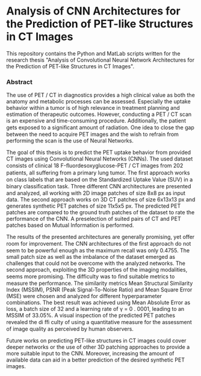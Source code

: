 # Analysis of CNN Architectures for the Prediction of PET-like Structures in CT Images

This repository contains the Python and MatLab scripts written for the research thesis "Analysis of Convolutional Neural Network Architectures for the Prediction of PET-like Structures in CT Images".

### Abstract
The use of PET / CT in diagnostics provides a high clinical value as both the anatomy and metabolic processes can be assessed. Especially the uptake behavior within a tumor is of high relevance in treatment planning and estimation of therapeutic outcomes. However, conducting a PET / CT scan is an expensive and time-consuming procedure. Additionally, the patient gets exposed to a signiﬁcant amount of radiation. One idea to close the gap between the need to acquire PET images and the wish to refrain from performing the scan is the use of Neural Networks. 

The goal of this thesis is to predict the PET uptake behavior from provided CT images using Convolutional Neural Networks (CNNs). The used dataset consists of clinical 18 F-ﬂuordesoxyglucose-PET / CT images from 202 patients, all suffering from a primary lung tumor. The ﬁrst approach works on class labels that are based on the Standardized Uptake Value (SUV) in a binary classiﬁcation task. Three different CNN architectures are presented and analyzed, all working with 2D image patches of size 8x8 px as input data. The second approach works on 3D CT patches of size 6x13x13 px and generates synthetic PET patches of size 11x5x5 px. The predicted PET patches are compared to the ground truth patches of the dataset to rate the performance of the CNN. A preselection of suited pairs of CT and PET patches based on Mutual Information is performed.

The results of the presented architectures are generally promising, yet offer room for improvement. The CNN architectures of the ﬁrst approach do not seem to be powerful enough as the maximum recall was only 0.4755. The small patch size as well as the imbalance of the dataset emerged as challenges that could not be overcome with the analyzed networks. The second approach, exploiting the 3D properties of the imaging modalities, seems more promising. The difficulty was to ﬁnd suitable metrics to measure the performance. The similarity metrics Mean Structural Similarity Index (MSSIM), PSNR (Peak Signal-To-Noise Ratio) and Mean Square Error (MSE) were chosen and analyzed for different hyperparameter combinations. The best result was achieved using Mean Absolute Error as loss, a batch size of 32 and a learning rate of γ = 0 . 0001, leading to an MSSIM of 33.05%. A visual inspection of the predicted PET patches revealed the di ﬃ culty of using a quantitative measure for the assessment of image quality as perceived by human observers.

Future works on predicting PET-like structures in CT images could cover deeper networks or the use of other 3D patching approaches to provide a more suitable input to the CNN. Moreover, increasing the amount of available data can aid in a better prediction of the
desired synthetic PET images.
